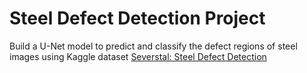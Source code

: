 # Steel Defect Detection Project

Build a U-Net model to predict and classify the defect regions of steel images using Kaggle dataset [Severstal: Steel Defect Detection](https://www.kaggle.com/c/severstal-steel-defect-detection/overview/evaluation)  
  
  
